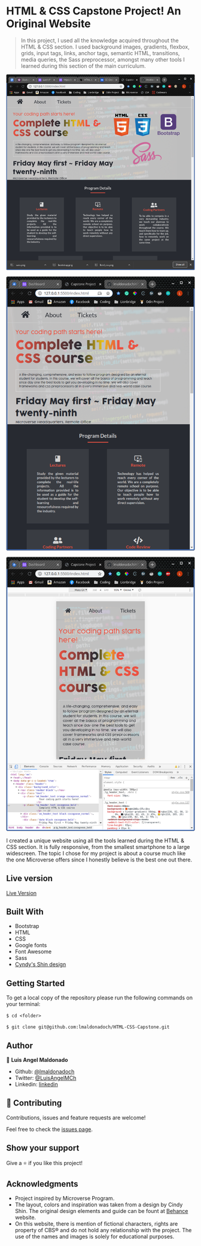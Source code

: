 # HTML & CSS Capstone Project! An Original Website

> In this project, I used all the knowledge acquired throughout the HTML & CSS section. I used background images, gradients, flexbox, grids, input tags, links, anchor tags, semantic HTML, transitions, media queries, the Sass preprocessor, amongst many other tools I learned during this section of the main curriculum.

![screenshot](images/screenshot1.png)

![screenshot](images/screenshot2.png)

![screenshot](images/screenshot3.png)

I created a unique website using all the tools learned during the HTML & CSS section. It is fully responsive, from the smallest smartphone to a large widescreen. The topic I chose for my project is about a course much like the one Microverse offers since I honestly believe is the best one out there.

## Live version

[Live Version](https://rawcdn.githack.com/lmaldonadoch/HTML-CSS-Capstone/aae23ed6482cb88cbf518c5ecc01da5b2283abad/index.html)

## Built With

- Bootstrap
- HTML
- CSS
- Google fonts
- Font Awesome
- Sass
- [Cyndy's Shin design](https://www.behance.net/gallery/29845175/CC-Global-Summit-2015)

## Getting Started

To get a local copy of the repository please run the following commands on your terminal:

```
$ cd <folder>
```

```
$ git clone git@github.com:lmaldonadoch/HTML-CSS-Capstone.git
```

## Author

👤 **Luis Angel Maldonado**

- Github: [@lmaldonadoch](https://github.com/lmaldonadoch)
- Twitter: [@LuisAngelMCh](https://twitter.com/LuisAngelMCh)
- Linkedin: [linkedin](https://www.linkedin.com/in/luis-angel-maldonado-5b503a1a3/)

## 🤝 Contributing

Contributions, issues and feature requests are welcome!

Feel free to check the [issues page](https://github.com/lmaldonadoch/HTML-CSS-Capstone/issues).

## Show your support

Give a ⭐️ if you like this project!

## Acknowledgments

- Project inspired by Microverse Program.
- The layout, colors and inspiration was taken from a design by Cindy Shin. The original design elements and guide can be fount at [Behance](https://www.behance.net/gallery/29845175/CC-Global-Summit-2015) website.
- On this website, there is mention of fictional characters, rights are property of
  CBS® and do not hold any relationship with the project. The use of the
  names and images is solely for educational purposes.
